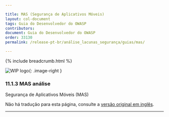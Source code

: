 ```yaml
---

title: MAS (Segurança de Aplicativos Móveis)
layout: col-document
tags: Guia do Desenvolvedor do OWASP
contributors:
document: Guia do Desenvolvedor do OWASP
order: 33130
permalink: /release-pt-br/análise_lacunas_segurança/guias/mas/

---
```


{% include breadcrumb.html %}

<style type="text/css">
.image-right {
  height: 180px;
  display: block;
  margin-left: auto;
  margin-right: auto;
  float: right;
}
</style>

![WIP logo](../../../assets/images/dg_wip.png "Trabalho em andamento"){: .image-right }

### 11.1.3 MAS análise

Segurança de Aplicativos Móveis (MAS)

Não há tradução para esta página, consulte a [versão original em inglês][release130103].

----

[release130103]: https://github.com/OWASP/www-project-developer-guide/blob/main/draft/13-security-gap-analysis/01-guides/03-mas.md

